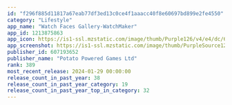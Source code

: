 ```yaml
---
id: "f296f885d11817a67eab77df3ed13c0ce4f1aaacc40f8e60697bd899e2fe4550"
category: "Lifestyle"
app_name: "Watch Faces Gallery-WatchMaker"
app_id: 1213875863
app_icon: https://is1-ssl.mzstatic.com/image/thumb/Purple126/v4/e4/dc/6a/e4dc6a45-6ca3-6421-6173-3cb9f1b9789c/AppIcon1-1x_U007epad-0-85-220-0.png/1024x1024bb.png
app_screenshot: https://is1-ssl.mzstatic.com/image/thumb/PurpleSource126/v4/35/c6/40/35c640a2-da1a-83a5-8aec-2a166d796070/f1dc6f02-83fe-4cae-bbda-020ffcd1e0ee_ss1.jpg/1242x2688bb.png
publisher_id: 607193652
publisher_name: "Potato Powered Games Ltd"
rank: 389
most_recent_release: 2024-01-29 00:00:00
release_count_in_past_year: 38
release_count_in_past_year_category: 19
release_count_in_past_year_top_in_category: 32
---
```

